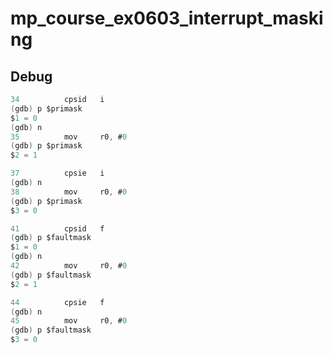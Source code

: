 # mp_course_ex0603_interrupt_masking

## Debug

```as
34          cpsid   i
(gdb) p $primask
$1 = 0
(gdb) n
35          mov     r0, #0
(gdb) p $primask
$2 = 1
```

```as
37          cpsie   i
(gdb) n
38          mov     r0, #0
(gdb) p $primask
$3 = 0
```

```as
41          cpsid   f
(gdb) p $faultmask
$1 = 0
(gdb) n
42          mov     r0, #0
(gdb) p $faultmask
$2 = 1
```

```as
44          cpsie   f
(gdb) n
45          mov     r0, #0
(gdb) p $faultmask
$3 = 0
```
